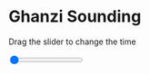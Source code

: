 <h1>Ghanzi Sounding</h1>
<p>Drag the slider to change the time</p>

<div class="slidecontainer">
<input oninput='setImage(this)' class="slider" type="range" min="0" max="7" value="0" step="1" />
<img id='img'/>
</div>

<script>
var img = document.getElementById('img');
var img_array = ['/assets/images/skwt/skd_ghanzi_wrfout_d01_2020-06-23_12:00:00.png',
'/assets/images/skwt/skd_ghanzi_wrfout_d01_2020-06-23_18:00:00.png',
'/assets/images/skwt/skd_ghanzi_wrfout_d01_2020-06-24_00:00:00.png',
'/assets/images/skwt/skd_ghanzi_wrfout_d01_2020-06-24_06:00:00.png',
'/assets/images/skwt/skd_ghanzi_wrfout_d01_2020-06-24_12:00:00.png',
'/assets/images/skwt/skd_ghanzi_wrfout_d01_2020-06-24_18:00:00.png',
'/assets/images/skwt/skd_ghanzi_wrfout_d01_2020-06-25_00:00:00.png',];
function setImage(obj)
{
        var value = obj.value;
        img.src = img_array[value];

}
</script>
